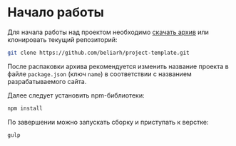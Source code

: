 # Начало работы

Для начала работы над проектом необходимо [скачать архив](https://github.com/beliarh/project-template/archive/master.zip) или клонировать текущий репозиторий:

```bash
git clone https://github.com/beliarh/project-template.git
```

После распаковки архива рекомендуется изменить название проекта в файле `package.json` (ключ `name`) в соответствии с названием разрабатываемого сайта.

Далее следует установить npm-библиотеки:

```bash
npm install
```

По завершении можно запускать сборку и приступать к верстке:

```bash
gulp
```
